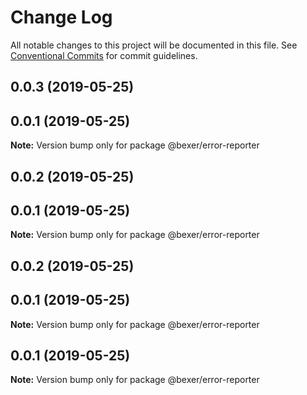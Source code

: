 # Change Log

All notable changes to this project will be documented in this file.
See [Conventional Commits](https://conventionalcommits.org) for commit guidelines.

## 0.0.3 (2019-05-25)



## 0.0.1 (2019-05-25)

**Note:** Version bump only for package @bexer/error-reporter





## 0.0.2 (2019-05-25)



## 0.0.1 (2019-05-25)

**Note:** Version bump only for package @bexer/error-reporter





## 0.0.2 (2019-05-25)



## 0.0.1 (2019-05-25)

**Note:** Version bump only for package @bexer/error-reporter





## 0.0.1 (2019-05-25)

**Note:** Version bump only for package @bexer/error-reporter
